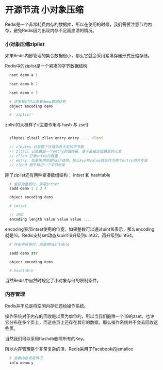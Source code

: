 # 开源节流 小对象压缩

  Redis是一个非常耗费内存的数据库，所以在使用的时候，我们需要注意节约内存，避免Redis因为出现内存不足而崩溃的情况。

### 小对象压缩ziplist

  如果Redis内部管理的集合数据很小，那么它就会采用紧凑存储形式压缩存储。

  Redis中的ziplist是一个紧凑的字节数据结构

```s
  hset demo a 1
  
  hset demo b 2

  hset demo c 3

  # 这里我们可以查看demo数据结构
  object encoding demo 

  # 'ziplist'
```

  zplist的大概样子:(主要作用与 hash 与 zset)

```JavaScript

  zlbytes zltail zllen entry entry .... zlend

  // zlbytes 记录整个压缩列表占用的字节数
  // zltail 记录最后一个entry的偏移量，便于直接定位最后的元素
  // zllen 记录entry的数量
  // entry: 如果采用的是hash结构，那么key和value就会作为两个entry相邻存储
  // zlend 用于标记一个字节结束
```

  除了ziplist还有两种紧凑数组结构： intset 和 hashtable

```s
  # 全部为整数时，采用intset
  sadd demo 1 2 3 4

  object encoding demo

  # intset
```

```JavaScript
  // 结构
  encoding length value value value ....
```

  encoding表示intset使用的位宽，如果整数可以通过uint16表示，那么encoding就是16。Redis支持set动态从uint16升级到uint32，再升级到uint64。

```s
  # 存在字符串时，则使用hashtable

  sadd demo str

  object encoding demo

  # hashtable
```

  当然Redis中自然时规定了小对象存储的限制条件。

### 内存管理

  Redis并不总是将空闲内存归还给操作系统。

  操作系统对于内存的回收是以页为单位的，所以当我们删除一个1G的zset，也许它分布在多个页上，而这些页上还存在其它的数据，那么操作系统并不会去回收这些页。

  当然我们可以采用flushdb删除所有的Key。

  所以内存管理是个非常复杂的活，Redis采用了Facebook的jemalloc

```s
  # 查看内存使用情况
  info memory
```
